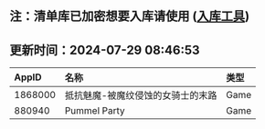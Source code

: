 ## 注：清单库已加密想要入库请使用 ([入库工具](https://github.com/BlankTMing/ManifestAutoUpdate/releases))

## 更新时间：2024-07-29 08:46:53
| AppID | 名称 | 类型  |
| :-------------------- | :----------------------------- | :----------- |
| 1868000 | 抵抗魅魔-被魔纹侵蚀的女骑士的末路| Game |
| 880940 | Pummel Party| Game |
